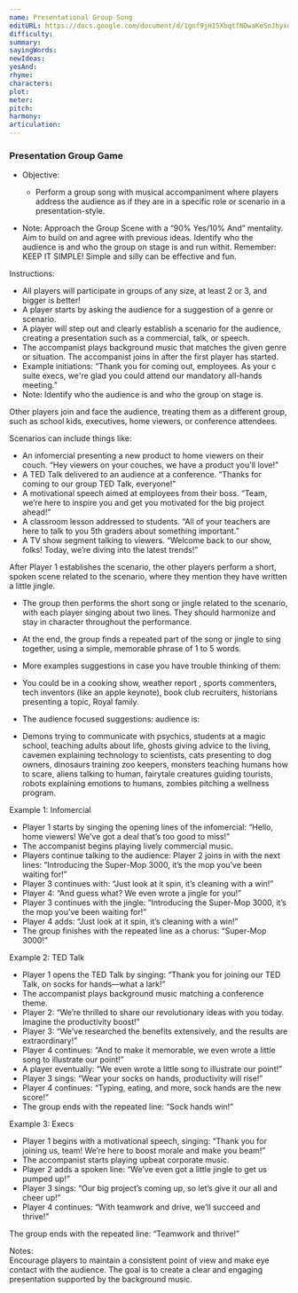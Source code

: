 ```yaml
---
name: Presentational Group Song
editURL: https://docs.google.com/document/d/1gnf9jH15XbqtfNDwaKoSnJhyxubMHZ_e5hAu7bjdpjo/edit
difficulty: 
summary: 
sayingWords: 
newIdeas: 
yesAnd: 
rhyme: 
characters: 
plot: 
meter: 
pitch: 
harmony: 
articulation: 
---
```


### Presentation Group Game

* Objective:   
  * Perform a group song with musical accompaniment where players address the audience as if they are in a specific role or scenario in a presentation-style.

* Note: Approach the Group Scene with a “90% Yes/10% And” mentality. Aim to build on and agree with previous ideas. Identify who the audience is and who the group on stage is and run withit. Remember: KEEP IT SIMPLE\! Simple and silly can be effective and fun.

Instructions:

* All players will participate in groups of any size, at least 2 or 3, and bigger is better\!  
* A player starts by asking the audience for a suggestion of a genre or scenario.  
* A player will step out and clearly establish a scenario for the audience, creating a presentation such as a commercial, talk, or speech.   
* The accompanist plays background music that matches the given genre or situation. The accompanist joins in after the first player has started.  
* Example initiations: “Thank you for coming out, employees. As your c suite execs, we're glad you could attend our mandatory all-hands meeting.”   
* Note: Identify who the audience is and who the group on stage is.

Other players join and face the audience, treating them as a different group, such as school kids, executives, home viewers, or conference attendees. 

Scenarios can include things like:

* An infomercial presenting a new product to home viewers on their couch. “Hey viewers on your couches, we have a product you'll love\!”  
* A TED Talk delivered to an audience at a conference. “Thanks for coming to our group TED Talk, everyone\!”  
* A motivational speech aimed at employees from their boss. “Team, we’re here to inspire you and get you motivated for the big project ahead\!”  
* A classroom lesson addressed to students. “All of your teachers are here to talk to you 5th graders about something important.”  
* A TV show segment talking to viewers. “Welcome back to our show, folks\! Today, we’re diving into the latest trends\!”

After Player 1 establishes the scenario, the other players perform a short, spoken scene related to the scenario, where they mention they have written a little jingle. 

* The group then performs the short song or jingle related to the scenario, with each player singing about two lines. They should harmonize and stay in character throughout the performance.

* At the end, the group finds a repeated part of the song or jingle to sing together, using a simple, memorable phrase of 1 to 5 words.

* More examples suggestions in case you have trouble thinking of them:   
* You could be in a cooking show, weather report , sports commenters, tech inventors (like an apple keynote), book club recruiters, historians presenting a topic, Royal family.   
* The audience focused suggestions: audience is:  
* Demons trying to communicate with psychics, students at a magic school, teaching adults about life, ghosts giving advice to the living, cavemen explaining technology to scientists, cats presenting to dog owners, dinosaurs training zoo keepers, monsters teaching humans how to scare, aliens talking to human, fairytale creatures guiding tourists, robots explaining emotions to humans, zombies pitching a wellness program.

Example 1: Infomercial

* Player 1 starts by singing the opening lines of the infomercial: “Hello, home viewers\! We’ve got a deal that’s too good to miss\!”  
* The accompanist begins playing lively commercial music.  
* Players continue talking to the audience: Player 2 joins in with the next lines: “Introducing the Super-Mop 3000, it’s the mop you’ve been waiting for\!”  
* Player 3 continues with: “Just look at it spin, it’s cleaning with a win\!”  
* Player 4: “And guess what? We even wrote a jingle for you\!”  
* Player 3 continues with the jingle: “Introducing the Super-Mop 3000, it’s the mop you’ve been waiting for\!”  
* Player 4 adds: “Just look at it spin, it’s cleaning with a win\!”  
* The group finishes with the repeated line as a chorus: “Super-Mop 3000\!”

Example 2: TED Talk

* Player 1 opens the TED Talk by singing: “Thank you for joining our TED Talk, on socks for hands—what a lark\!”  
* The accompanist plays background music matching a conference theme.  
* Player 2: “We’re thrilled to share our revolutionary ideas with you today. Imagine the productivity boost\!”  
* Player 3: “We’ve researched the benefits extensively, and the results are extraordinary\!”  
* Player 4 continues: “And to make it memorable, we even wrote a little song to illustrate our point\!”  
* A player eventually: “We even wrote a little song to illustrate our point\!”  
* Player 3 sings: “Wear your socks on hands, productivity will rise\!”  
* Player 4 continues: “Typing, eating, and more, sock hands are the new score\!”  
* The group ends with the repeated line: “Sock hands win\!”

Example 3: Execs

* Player 1 begins with a motivational speech, singing: “Thank you for joining us, team\! We’re here to boost morale and make you beam\!”  
* The accompanist starts playing upbeat corporate music.  
* Player 2 adds a spoken line: “We’ve even got a little jingle to get us pumped up\!”  
* Player 3 sings: “Our big project’s coming up, so let’s give it our all and cheer up\!”  
* Player 4 continues: “With teamwork and drive, we’ll succeed and thrive\!”

The group ends with the repeated line: “Teamwork and thrive\!”

Notes:  
Encourage players to maintain a consistent point of view and make eye contact with the audience. The goal is to create a clear and engaging presentation supported by the background music.
